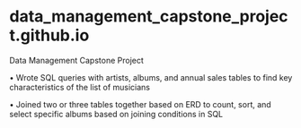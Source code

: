 # data_management_capstone_project.github.io
Data Management Capstone Project

• Wrote SQL queries with artists, albums, and annual sales tables to find key characteristics of the list of musicians

• Joined two or three tables together based on ERD to count, sort, and select specific albums based on joining conditions in SQL
